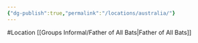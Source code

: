 ```yaml
---
{"dg-publish":true,"permalink":"/locations/australia/"}
---
```


#Location 
[[Groups Informal/Father of All Bats\|Father of All Bats]]